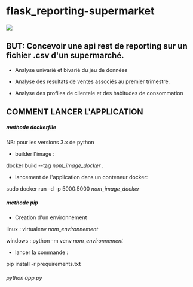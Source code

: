 # flask_reporting-supermarket
<img class="img1" src="https://s32519.pcdn.co/wp-content/uploads/2016/06/blog-supermarket-inventory-management-1.jpg.optimal.jpg">

## BUT: Concevoir une api rest de reporting sur un fichier .csv d'un supermarché.

- Analyse univarié et bivarié du jeu de données
- Analyse des resultats de ventes associés au premier trimestre.


- Analyse des profiles de clientele et des habitudes de consommation




## COMMENT LANCER L'APPLICATION 
##### *methode dockerfile*
NB: pour les versions 3.x de python

- builder l'image :  


docker build --tag *nom_image_docker* .


- lancement de l'application dans un conteneur docker: 

sudo docker run -d -p 5000:5000 *nom_image_docker*



##### *methode pip*

- Creation d'un environnement

linux : virtualenv *nom_environnement*


windows : python -m venv *nom_environnement*



- lancer la commande : 

pip install -r prequirements.txt


###### python app.py
